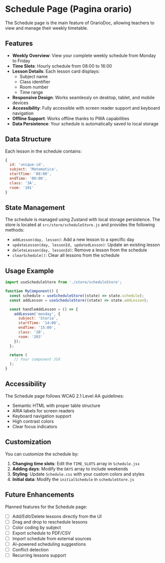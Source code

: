 # Schedule Page (Pagina orario)

The Schedule page is the main feature of OrarioDoc, allowing teachers to view and manage their weekly timetable.

## Features

- **Weekly Overview**: View your complete weekly schedule from Monday to Friday
- **Time Slots**: Hourly schedule from 08:00 to 16:00
- **Lesson Details**: Each lesson card displays:
  - Subject name
  - Class identifier
  - Room number
  - Time range
- **Responsive Design**: Works seamlessly on desktop, tablet, and mobile devices
- **Accessibility**: Fully accessible with screen reader support and keyboard navigation
- **Offline Support**: Works offline thanks to PWA capabilities
- **Data Persistence**: Your schedule is automatically saved to local storage

## Data Structure

Each lesson in the schedule contains:

```javascript
{
  id: 'unique-id',
  subject: 'Matematica',
  startTime: '08:00',
  endTime: '09:00',
  class: '3A',
  room: '101'
}
```

## State Management

The schedule is managed using Zustand with local storage persistence. The store is located at `src/store/scheduleStore.js` and provides the following methods:

- `addLesson(day, lesson)`: Add a new lesson to a specific day
- `updateLesson(day, lessonId, updatedLesson)`: Update an existing lesson
- `deleteLesson(day, lessonId)`: Remove a lesson from the schedule
- `clearSchedule()`: Clear all lessons from the schedule

## Usage Example

```javascript
import useScheduleStore from './store/scheduleStore';

function MyComponent() {
  const schedule = useScheduleStore((state) => state.schedule);
  const addLesson = useScheduleStore((state) => state.addLesson);

  const handleAddLesson = () => {
    addLesson('monday', {
      subject: 'Storia',
      startTime: '14:00',
      endTime: '15:00',
      class: '2B',
      room: '203'
    });
  };

  return (
    // Your component JSX
  );
}
```

## Accessibility

The Schedule page follows WCAG 2.1 Level AA guidelines:

- Semantic HTML with proper table structure
- ARIA labels for screen readers
- Keyboard navigation support
- High contrast colors
- Clear focus indicators

## Customization

You can customize the schedule by:

1. **Changing time slots**: Edit the `TIME_SLOTS` array in `Schedule.jsx`
2. **Adding days**: Modify the `DAYS` array to include weekends
3. **Styling**: Update `Schedule.css` with your custom colors and styles
4. **Initial data**: Modify the `initialSchedule` in `scheduleStore.js`

## Future Enhancements

Planned features for the Schedule page:

- [ ] Add/Edit/Delete lessons directly from the UI
- [ ] Drag and drop to reschedule lessons
- [ ] Color coding by subject
- [ ] Export schedule to PDF/CSV
- [ ] Import schedule from external sources
- [ ] AI-powered scheduling suggestions
- [ ] Conflict detection
- [ ] Recurring lessons support
